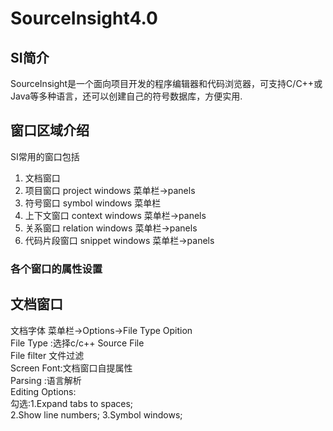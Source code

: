 # SourceInsight4.0
## SI简介
SourceInsight是一个面向项目开发的程序编辑器和代码浏览器，可支持C/C++或Java等多种语言，还可以创建自己的符号数据库，方便实用.
## 窗口区域介绍
SI常用的窗口包括  
1. 文档窗口 
2. 项目窗口 project windows 菜单栏->panels
3. 符号窗口 symbol windows 菜单栏
4. 上下文窗口 context windows 菜单栏->panels
5. 关系窗口 relation windows 菜单栏->panels
6. 代码片段窗口 snippet windows 菜单栏->panels

### 各个窗口的属性设置
## 文档窗口 
文档字体 菜单栏->Options->File Type Opition   
File Type :选择c/c++ Source File  
File filter 文件过滤  
Screen Font:文档窗口自提属性  
Parsing :语言解析  
Editing Options:  
  勾选:1.Expand tabs to spaces;  
      2.Show line numbers;
      3.Symbol windows;



